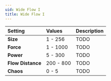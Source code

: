 ```yaml
---
uid: Wide Flow I
title: Wide Flow I
---
```


| Setting           | Values    | Description |
| :---------------- | :-------- | :---------- |
| **Size**          | 1 - 256   | TODO        |
| **Force**         | 1 - 1000  | TODO        |
| **Power**         | 5 - 300   | TODO        |
| **Flow Distance** | 200 - 800 | TODO        |
| **Chaos**         | 0 - 5     | TODO        |






